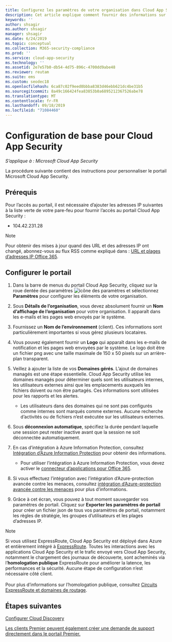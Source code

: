 ```yaml
---
title: Configurez les paramètres de votre organisation dans Cloud App Security
description: Cet article explique comment fournir des informations sur votre organisation dans Cloud App Security.
keywords: ''
author: shsagir
ms.author: shsagir
manager: shsagir
ms.date: 6/24/2019
ms.topic: conceptual
ms.collection: M365-security-compliance
ms.prod: ''
ms.service: cloud-app-security
ms.technology: ''
ms.assetid: 2e7e57b0-db54-4d75-896c-4700dd9abe48
ms.reviewer: reutam
ms.suite: ems
ms.custom: seodec18
ms.openlocfilehash: 6ca87c02f9eed0bbba8383d46ebb621dc4be31b5
ms.sourcegitcommit: 8a49c166424fea83853b0a6895212367526abe78
ms.translationtype: MT
ms.contentlocale: fr-FR
ms.lasthandoff: 09/18/2019
ms.locfileid: "71084460"
---
```

# <a name="basic-setup-for-cloud-app-security"></a>Configuration de base pour Cloud App Security

*S’applique à : Microsoft Cloud App Security*

La procédure suivante contient des instructions pour personnaliser le portail Microsoft Cloud App Security.

## <a name="prerequisites"></a>Prérequis 
Pour l’accès au portail, il est nécessaire d’ajouter les adresses IP suivantes à la liste verte de votre pare-feu pour fournir l’accès au portail Cloud App Security :  
  
- 104.42.231.28  
  
> [!NOTE]  
>  Pour obtenir des mises à jour quand des URL et des adresses IP ont changé, abonnez-vous au flux RSS comme expliqué dans : [URL et plages d’adresses IP Office 365](https://support.office.com/article/Office-365-URLs-and-IP-address-ranges-8548a211-3fe7-47cb-abb1-355ea5aa88a2).
  
## <a name="set-up-the-portal"></a>Configurer le portail  
  
1. Dans la barre de menus du portail Cloud App Security, cliquez sur la roue dentée des paramètres ![icône des paramètres](./media/settings-icon.png "icône des paramètres") et sélectionnez **Paramètres** pour configurer les éléments de votre organisation.     

1. Sous **Détails de l’organisation**, vous devez absolument fournir un **Nom d’affichage de l’organisation** pour votre organisation. Il apparaît dans les e-mails et les pages web envoyés par le système.  
  
1. Fournissez un **Nom de l’environnement** (client). Ces informations sont particulièrement importantes si vous gérez plusieurs locataires.  
  
1. Vous pouvez également fournir un **Logo** qui apparaît dans les e-mails de notification et les pages web envoyées par le système. Le logo doit être un fichier png avec une taille maximale de 150 x 50 pixels sur un arrière-plan transparent.  

1. Veillez à ajouter la liste de vos **Domaines gérés**. L’ajout de domaines managés est une étape essentielle. Cloud App Security utilise les domaines managés pour déterminer quels sont les utilisateurs internes, les utilisateurs externes ainsi que les emplacements auxquels les fichiers doivent ou non être partagés. Ces informations sont utilisées pour les rapports et les alertes.  

    - Les utilisateurs dans des domaines qui ne sont pas configurés comme internes sont marqués comme externes. Aucune recherche d’activités ou de fichiers n’est exécutée sur les utilisateurs externes.

1. Sous **déconnexion automatique**, spécifiez la durée pendant laquelle une session peut rester inactive avant que la session ne soit déconnectée automatiquement.

1. En cas d’intégration à Azure Information Protection, consultez [Intégration d’Azure Information Protection](azip-integration.md) pour obtenir des informations. 

    - Pour utiliser l’intégration à Azure Information Protection, vous devez activer le [connecteur d’applications pour Office 365](connect-office-365-to-microsoft-cloud-app-security.md).
  
1. Si vous effectuez l’intégration avec l’intégration d’Azure-protection avancée contre les menaces, consultez [intégration d’Azure-protection avancée contre les menaces](azip-integration.md) pour plus d’informations.

1. Grâce à cet écran, vous pouvez à tout moment sauvegarder vos paramètres de portail. Cliquez sur **Exporter les paramètres de portail** pour créer un fichier json de tous vos paramètres de portail, notamment les règles de stratégie, les groupes d’utilisateurs et les plages d’adresses IP.  
  
> [!NOTE]
> Si vous utilisez ExpressRoute, Cloud App Security est déployé dans Azure et entièrement intégré à [ExpressRoute](https://azure.microsoft.com/documentation/articles/expressroute-introduction/). Toutes les interactions avec les applications Cloud App Security et le trafic envoyé vers Cloud App Security, notamment le chargement des journaux de découverte, sont acheminés via l’**homologation publique** ExpressRoute pour améliorer la latence, les performances et la sécurité. Aucune étape de configuration n’est nécessaire côté client. <br></br>Pour plus d’informations sur l’homologation publique, consultez [Circuits ExpressRoute et domaines de routage](https://azure.microsoft.com/documentation/articles/expressroute-circuit-peerings/).  

## <a name="next-steps"></a>Étapes suivantes  
[Configurer Cloud Discovery](set-up-cloud-discovery.md)   

[Les clients Premier peuvent également créer une demande de support directement dans le portail Premier.](https://premier.microsoft.com/)  
